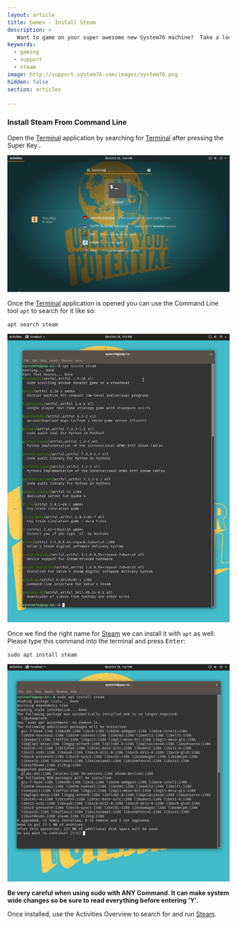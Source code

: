 ```yaml
---
layout: article
title: Games - Install Steam
description: >
   Want to game on your super awesome new System76 machine?  Take a look at these instructions to install Steam, a marketplace for hundreds of Linux games.
keywords:
  - gaming
  - support
  - steam
image: http://support.system76.com/images/system76.png
hidden: false
section: articles

---
```


### Install Steam From Command Line

Open the <u>Terminal</u> application by searching for <u>Terminal</u> after pressing the Super Key <kbd><i class="fl-ubuntu"></i></kbd>.

![Activities Overview](/images/steam/search.png)

Once the <u>Terminal</u> application is opened you can use the Command Line tool `apt` to search for it like so:

```
apt search steam
```

![Terminal](/images/steam/steam1.png)

Once we find the right name for <u>Steam</u> we can install it with `apt` as well. Please type this command into the terminal and press <kbd>Enter</kbd>:

```
sudo apt install steam
```

![Terminal](/images/steam/steam2.png)

**Be very careful when using sudo with ANY Command. It can make system wide changes so be sure to read everything before entering 'Y'.**

Once installed, use the Activities Overview to search for and run <u>Steam</u>.

